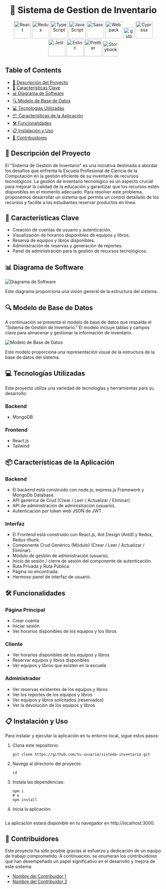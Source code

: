 <h1 align="center">👻 Sistema de Gestion de Inventario</h1>

<div align="center">
  <img src="./public/readme/tech-logos/react.svg" width="55" alt="React" />
  <img src="./public/readme/tech-logos/redux.svg" width="55" alt="Redux" />
  <img
    src="./public/readme/tech-logos/typescript.svg"
    width="55"
    alt="TypeScript"
  />
  <img
    src="./public/readme/tech-logos/javascript.svg"
    width="55"
    alt="JavaScript"
  />
  <img src="./public/readme/tech-logos/sass.svg" width="55" alt="Sass" />
  <img src="./public/readme/tech-logos/webpack.svg" width="55" alt="Webpack" />
  <img src="./public/readme/tech-logos/gulp.svg" width="35" alt="gulp" />
  <img src="./public/readme/tech-logos/cypress.svg" width="55" alt="Cypress" />
  <img src="./public/readme/tech-logos/jest.svg" width="55" alt="Jest" />
  <img src="./public/readme/tech-logos/eslint.svg" width="55" alt="Eslint" />
  <img
    src="./public/readme/tech-logos/prettier.svg"
    width="55"
    alt="Prettier"
  />
  <img
    src="./public/readme/tech-logos/storybook.svg"
    width="50"
    alt="Storybook"
  />
</div>

## Table of Contents

- [🚀 Descripción del Proyecto](#descripción-del-proyecto)
- [🔑 Características Clave](#caracteristícas-clave)
- [📊 Diagrama de Software](#diagrama-de-software) 
- [🔍 Modelo de Base de Datos](#modelo-de-base-de-datos)
- [💻 Tecnologías Utilizadas](#tecnologías-utilizadas)
- [📦 Características de la Aplicación](#características-de-la-aplicacíon)
- [🛠️ Funcionalidades](#funcionalidades)
- [📋 Instalación y Uso](#instalación-y-uso)
- [👥 Contribuidores](#contribuidores)


## 🚀 Descripción del Proyecto <a name="descripcion-del-proyecto"></a>

El "Sistema de Gestión de Inventario" es una iniciativa destinada a abordar los desafíos que enfrenta la Escuela Profesional de Ciencia de la Computación en la gestión eficiente de su inventario de recursos tecnológicos. La gestión de inventario tecnológico es un aspecto crucial para mejorar la calidad de la educación y garantizar que los recursos estén disponibles en el momento adecuado. Para resolver este problema, proponemos desarrollar un sistema que permita un control detallado de los recursos y facilite a los estudiantes reservar productos en línea.

## 🔑 Características Clave

- Creación de cuentas de usuario y autenticación.
- Visualización de horarios disponibles de equipos y libros.
- Reserva de equipos y libros disponibles.
- Administración de reservas y generación de reportes.
- Panel de administración para la gestión de recursos tecnológicos.

## 📊 Diagrama de Software
![Diagrama de Software](enlace-a-la-imagen-o-ruta-del-archivo)

Este diagrama proporciona una visión general de la estructura del sistema.

## 🔍 Modelo de Base de Datos

A continuación se presenta el modelo de base de datos que respalda el "Sistema de Gestión de Inventario." El modelo incluye tablas y campos clave para almacenar y gestionar la información de inventario.

![Modelo de Base de Datos](enlace-a-la-imagen-del-modelo-o-ruta-del-archivo)

Este modelo proporciona una representación visual de la estructura de la base de datos del sistema.


## 💻 Tecnologías Utilizadas

Este proyecto utiliza una variedad de tecnologías y herramientas para su desarrollo:

### Backend

- MongoDB


### Frontend

- React.js
- Tailwind

## 📦 Características de la Aplicación

### Backend

- El backend está construido con node.js, express.js Framework y MongoDb Database.
- API genérica de Crud (Crear / Leer / Actualizar / Eliminar).
- API de administración de administración (usuario).
- Autenticación por token web JSON de JWT.

### Interfaz

- El Frontend está construido con React.js, Ant Design (Antd) y Redux, Redux-thunk.
- Componente Crud Genérico (Módulo) (Crear / Leer / Actualizar / Eliminar).
- Módulo de gestión de administración (usuario).
- Inicio de sesión / cierre de sesión del componente de autenticación.
- Ruta Privada y Ruta Pública.
- Página no encontrada.
- Hermoso panel de interfaz de usuario.


## 🛠️ Funcionalidades
### Página Principal
- Crear cuenta
- Iniciar sesión
- Ver horarios disponibles de los equipos y los libros 

### Cliente
- Ver horarios disponibles de los equipos y libros
- Reservar equipos y libros disponibles
- Ver equipos y libros que existen en la escuela

### Administrador
- Ver reservas existentes de los equipos y libros
- Ver los reportes de los equipos y libros
- Ver equipos y libros solicitados (reservados)
- Ver la devolución de los equipos y libros

## 📋 Instalación y Uso

Para instalar y ejecutar la aplicación en tu entorno local, sigue estos pasos:

1. Clona este repositorio:
   ```
   git clone https://github.com/tu-usuario/sistema-inventario.git
   ```
2. Navega al directorio del proyecto:
   ```
   cd 
   ```
3. Instala las dependencias:
   ```
   npm i
   # o
   npm install
   ```
4. Inicia la aplicación:
   ```

   ```
La aplicación estará disponible en tu navegador en http://localhost:3000.


## 👥 Contribuidores

Este proyecto ha sido posible gracias al esfuerzo y dedicación de un equipo de trabajo comprometido. A continuación, se enumeran los contribuidores que han desempeñado un papel significativo en el desarrollo y mejora de este sistema:

- [Nombre del Contribuidor 1](enlace-al-perfil-de-GitHub)
- [Nombre del Contribuidor 2](enlace-al-perfil-de-GitHub)





